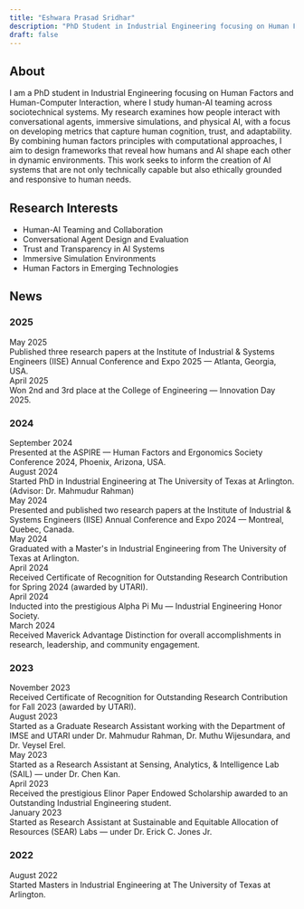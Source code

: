 ```yaml
---
title: "Eshwara Prasad Sridhar"
description: "PhD Student in Industrial Engineering focusing on Human Factors and Human-Computer Interaction at UT Arlington"
draft: false
---
```


<div id="about">

## About

I am a PhD student in Industrial Engineering focusing on Human Factors and Human-Computer Interaction, where I study human-AI teaming across sociotechnical systems. My research examines how people interact with conversational agents, immersive simulations, and physical AI, with a focus on developing metrics that capture human cognition, trust, and adaptability. By combining human factors principles with computational approaches, I aim to design frameworks that reveal how humans and AI shape each other in dynamic environments. This work seeks to inform the creation of AI systems that are not only technically capable but also ethically grounded and responsive to human needs.

</div>

<div id="research">

## Research Interests
- Human-AI Teaming and Collaboration
- Conversational Agent Design and Evaluation
- Trust and Transparency in AI Systems
- Immersive Simulation Environments
- Human Factors in Emerging Technologies

</div>

<div id="news">

## News

### 2025

<div class="news-item">
<div class="news-date">May 2025</div>
Published three research papers at the Institute of Industrial & Systems Engineers (IISE) Annual Conference and Expo 2025 — Atlanta, Georgia, USA.
</div>

<div class="news-item">
<div class="news-date">April 2025</div>
Won 2nd and 3rd place at the College of Engineering — Innovation Day 2025.
</div>

### 2024

<div class="news-item">
<div class="news-date">September 2024</div>
Presented at the ASPIRE — Human Factors and Ergonomics Society Conference 2024, Phoenix, Arizona, USA.
</div>

<div class="news-item">
<div class="news-date">August 2024</div>
Started PhD in Industrial Engineering at The University of Texas at Arlington. (Advisor: Dr. Mahmudur Rahman)
</div>

<div class="news-item">
<div class="news-date">May 2024</div>
Presented and published two research papers at the Institute of Industrial & Systems Engineers (IISE) Annual Conference and Expo 2024 — Montreal, Quebec, Canada.
</div>

<div class="news-item">
<div class="news-date">May 2024</div>
Graduated with a Master's in Industrial Engineering from The University of Texas at Arlington.
</div>

<div class="news-item">
<div class="news-date">April 2024</div>
Received Certificate of Recognition for Outstanding Research Contribution for Spring 2024 (awarded by UTARI).
</div>

<div class="news-item">
<div class="news-date">April 2024</div>
Inducted into the prestigious Alpha Pi Mu — Industrial Engineering Honor Society.
</div>

<div class="news-item">
<div class="news-date">March 2024</div>
Received Maverick Advantage Distinction for overall accomplishments in research, leadership, and community engagement.
</div>

### 2023

<div class="news-item">
<div class="news-date">November 2023</div>
Received Certificate of Recognition for Outstanding Research Contribution for Fall 2023 (awarded by UTARI).
</div>

<div class="news-item">
<div class="news-date">August 2023</div>
Started as a Graduate Research Assistant working with the Department of IMSE and UTARI under Dr. Mahmudur Rahman, Dr. Muthu Wijesundara, and Dr. Veysel Erel.
</div>

<div class="news-item">
<div class="news-date">May 2023</div>
Started as a Research Assistant at Sensing, Analytics, & Intelligence Lab (SAIL) — under Dr. Chen Kan.
</div>

<div class="news-item">
<div class="news-date">April 2023</div>
Received the prestigious Elinor Paper Endowed Scholarship awarded to an Outstanding Industrial Engineering student.
</div>

<div class="news-item">
<div class="news-date">January 2023</div>
Started as Research Assistant at Sustainable and Equitable Allocation of Resources (SEAR) Labs — under Dr. Erick C. Jones Jr.
</div>

### 2022

<div class="news-item">
<div class="news-date">August 2022</div>
Started Masters in Industrial Engineering at The University of Texas at Arlington.
</div>

</div>